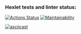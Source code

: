 ### Hexlet tests and linter status:
[![Actions Status](https://github.com/Anton-95/python-project-49/actions/workflows/hexlet-check.yml/badge.svg)](https://github.com/Anton-95/python-project-49/actions)
[![Maintainability](https://api.codeclimate.com/v1/badges/0c0398dc794e6fd5cbc6/maintainability)](https://codeclimate.com/github/Anton-95/python-project-49/maintainability)

[![asciicast](https://asciinema.org/a/QQk2PvJfsgrN8ZRQ2oP5adDnl.svg)](https://asciinema.org/a/QQk2PvJfsgrN8ZRQ2oP5adDnl)
